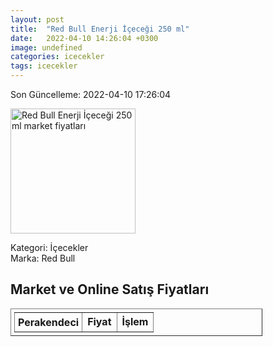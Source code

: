 ```yaml
---
layout: post
title:  "Red Bull Enerji İçeceği 250 ml"
date:   2022-04-10 14:26:04 +0300
image: undefined
categories: icecekler
tags: icecekler
---
```


Son Güncelleme: 2022-04-10 17:26:04

<img src="undefined" width="200" alt="Red Bull Enerji İçeceği 250 ml market fiyatları" />

Kategori: İçecekler
<br />
Marka: Red Bull

<h2>Market ve Online Satış Fiyatları</h2>

<table border="1" style="padding: 5px;width:80%;">
  <tr>
    <td style="padding: 5px;"><strong>Perakendeci</strong></td>
    <td><strong>Fiyat</strong></td>
    <td><strong>İşlem</strong></td>
  </tr>
  
</table>
